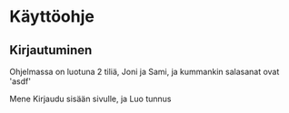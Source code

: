 # Käyttöohje

## Kirjautuminen
Ohjelmassa on luotuna 2 tiliä, Joni ja Sami, ja kummankin salasanat ovat 'asdf'

Mene Kirjaudu sisään sivulle, ja Luo tunnus 
